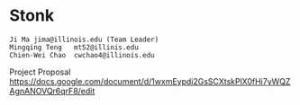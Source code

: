 # Stonk

```
Ji Ma jima@illinois.edu (Team Leader)
Mingqing Teng 	mt52@illinis.edu
Chien-Wei Chao	cwchao4@illinois.edu
```

Project Proposal 
https://docs.google.com/document/d/1wxmEypdi2GsSCXtskPlX0fHi7yWQZAgnANOVQr6qrF8/edit


